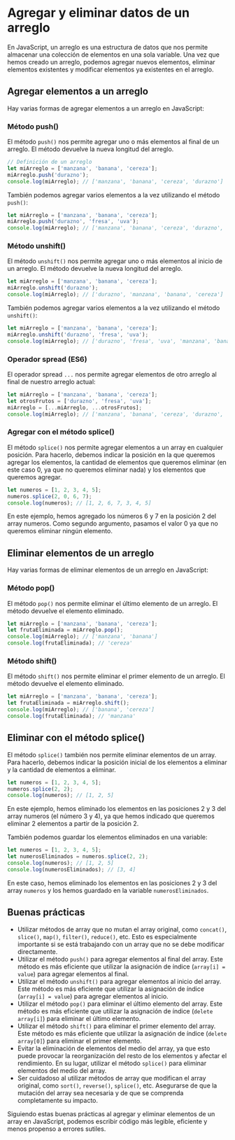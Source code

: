 # Agregar y eliminar datos de un arreglo

En JavaScript, un arreglo es una estructura de datos que nos permite almacenar una colección de elementos en una sola variable. Una vez que hemos creado un arreglo, podemos agregar nuevos elementos, eliminar elementos existentes y modificar elementos ya existentes en el arreglo.

## Agregar elementos a un arreglo

Hay varias formas de agregar elementos a un arreglo en JavaScript:

### Método push()

El método `push()` nos permite agregar uno o más elementos al final de un arreglo. El método devuelve la nueva longitud del arreglo.

```javascript
// Definición de un arreglo
let miArreglo = ['manzana', 'banana', 'cereza'];
miArreglo.push('durazno');
console.log(miArreglo); // ['manzana', 'banana', 'cereza', 'durazno']
```

También podemos agregar varios elementos a la vez utilizando el método `push()`:

```javascript
let miArreglo = ['manzana', 'banana', 'cereza'];
miArreglo.push('durazno', 'fresa', 'uva');
console.log(miArreglo); // ['manzana', 'banana', 'cereza', 'durazno', 'fresa', 'uva']
```

### Método unshift()

El método `unshift()` nos permite agregar uno o más elementos al inicio de un arreglo. El método devuelve la nueva longitud del arreglo.

```javascript
let miArreglo = ['manzana', 'banana', 'cereza'];
miArreglo.unshift('durazno');
console.log(miArreglo); // ['durazno', 'manzana', 'banana', 'cereza']
```

También podemos agregar varios elementos a la vez utilizando el método `unshift()`:

```javascript
let miArreglo = ['manzana', 'banana', 'cereza'];
miArreglo.unshift('durazno', 'fresa', 'uva');
console.log(miArreglo); // ['durazno', 'fresa', 'uva', 'manzana', 'banana', 'cereza']
```

### Operador spread (ES6)

El operador spread `...` nos permite agregar elementos de otro arreglo al final de nuestro arreglo actual:

```javascript
let miArreglo = ['manzana', 'banana', 'cereza'];
let otrosFrutos = ['durazno', 'fresa', 'uva'];
miArreglo = [...miArreglo, ...otrosFrutos];
console.log(miArreglo); // ['manzana', 'banana', 'cereza', 'durazno', 'fresa', 'uva']
```

### Agregar con el método splice()

El método `splice()` nos permite agregar elementos a un array en cualquier posición. Para hacerlo, debemos indicar la posición en la que queremos agregar los elementos, la cantidad de elementos que queremos eliminar (en este caso 0, ya que no queremos eliminar nada) y los elementos que queremos agregar.

```javascript
let numeros = [1, 2, 3, 4, 5];
numeros.splice(2, 0, 6, 7);
console.log(numeros); // [1, 2, 6, 7, 3, 4, 5]
```

En este ejemplo, hemos agregado los números 6 y 7 en la posición 2 del array numeros. Como segundo argumento, pasamos el valor 0 ya que no queremos eliminar ningún elemento.

## Eliminar elementos de un arreglo

Hay varias formas de eliminar elementos de un arreglo en JavaScript:

### Método pop()

El método `pop()` nos permite eliminar el último elemento de un arreglo. El método devuelve el elemento eliminado.

```javascript
let miArreglo = ['manzana', 'banana', 'cereza'];
let frutaEliminada = miArreglo.pop();
console.log(miArreglo); // ['manzana', 'banana']
console.log(frutaEliminada); // 'cereza'
```

### Método shift()

El método `shift()` nos permite eliminar el primer elemento de un arreglo. El método devuelve el elemento eliminado.

```javascript
let miArreglo = ['manzana', 'banana', 'cereza'];
let frutaEliminada = miArreglo.shift();
console.log(miArreglo); // ['banana', 'cereza']
console.log(frutaEliminada); // 'manzana'
```

## Eliminar con el método splice()

El método `splice()` también nos permite eliminar elementos de un array. Para hacerlo, debemos indicar la posición inicial de los elementos a eliminar y la cantidad de elementos a eliminar.

```javascript
let numeros = [1, 2, 3, 4, 5];
numeros.splice(2, 2);
console.log(numeros); // [1, 2, 5]
```

En este ejemplo, hemos eliminado los elementos en las posiciones 2 y 3 del array numeros (el número 3 y 4), ya que hemos indicado que queremos eliminar 2 elementos a partir de la posición 2.

También podemos guardar los elementos eliminados en una variable:

```javascript
let numeros = [1, 2, 3, 4, 5];
let numerosEliminados = numeros.splice(2, 2);
console.log(numeros); // [1, 2, 5]
console.log(numerosEliminados); // [3, 4]
```

En este caso, hemos eliminado los elementos en las posiciones 2 y 3 del array `numeros` y los hemos guardado en la variable `numerosEliminados`.

## Buenas prácticas

- Utilizar métodos de array que no mutan el array original, como `concat()`, `slice()`, `map()`, `filter()`, `reduce()`, etc. Esto es especialmente importante si se está trabajando con un array que no se debe modificar directamente.
- Utilizar el método `push()` para agregar elementos al final del array. Este método es más eficiente que utilizar la asignación de índice (`array[i] = value`) para agregar elementos al final.
- Utilizar el método `unshift()` para agregar elementos al inicio del array. Este método es más eficiente que utilizar la asignación de índice (`array[i] = value`) para agregar elementos al inicio.
- Utilizar el método `pop()` para eliminar el último elemento del array. Este método es más eficiente que utilizar la asignación de índice (`delete array[i]`) para eliminar el último elemento.
- Utilizar el método `shift()` para eliminar el primer elemento del array. Este método es más eficiente que utilizar la asignación de índice (`delete array[0]`) para eliminar el primer elemento.
- Evitar la eliminación de elementos del medio del array, ya que esto puede provocar la reorganización del resto de los elementos y afectar el rendimiento. En su lugar, utilizar el método `splice()` para eliminar elementos del medio del array.
- Ser cuidadoso al utilizar métodos de array que modifican el array original, como `sort()`, `reverse()`, `splice()`, etc. Asegurarse de que la mutación del array sea necesaria y de que se comprenda completamente su impacto.

Siguiendo estas buenas prácticas al agregar y eliminar elementos de un array en JavaScript, podemos escribir código más legible, eficiente y menos propenso a errores sutiles.

